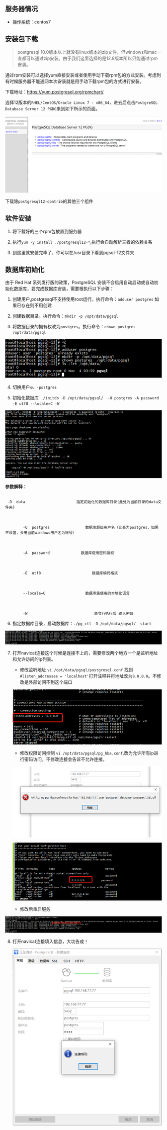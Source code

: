 ## 服务器情况

* 操作系统：centos7



## 安装包下载

> postgresql 10.0版本以上就没有linux版本的zip文件，但windows和mac一直都可以通过zip安装。由于我们这里选择的是12.8版本所以只能通过rpm安装。

 通过rpm安装可以选择yum直接安装或者使用手动下载rpm包的方式安装。考虑到有时候服务器不能通网本次安装就是用手动下载rpm包的方式进行安装。

下载地址：https://yum.postgresql.org/rpmchart/

选择12版本的`RHEL/CentOS/Oracle Linux 7 - x86_64`，进去后点击`PostgreSQL Database Server 12 PGDG`来到如下所示的页面。

![](./img/download-page.jpg)

下载除`postgresql12-contrib`的其他三个组件



## 软件安装

1. 将下载好的三个rpm包放置到服务器

2. 执行`yum -y install ./postgresql12-*`,执行会自动解析三者的依赖关系

3. 到这里就安装完毕了，你可以在/usr目录下看到pgsql-12文件夹



## 数据库初始化

由于 Red Hat 系列发行版的政策，PostgreSQL 安装不会启用自动启动或自动初始化数据库，要完成数据库安装，需要根执行以下步骤：

1. 创建用户,postgresql不支持使用root运行。执行命令：`adduser postgres` 如果已存在则不用创建

2. 创建数据目录。执行命令：`mkdir -p /opt/data/pgsql`

3. 将数据目录的拥有权改为`postgres`。执行命令：`chown postgres  /opt/data/pgsql`

![](./img/user-init.jpg)

4. 切换用户`su -postgres`

5. 初始化数据库` ./initdb -D /opt/data/pgsql/  -U postgres -A password -E utf8 --locale=C -W`

![](./img/db-init.jpg)

**参数解释：**

```

 -D  data                       指定初始化的数据库目录(此处为当前目录的data文件夹)



        -U  postgres                数据库超级用户名（此处为postgres，如果不设置，会用当前windows用户名为账号）



        -A  password              数据库使用密码授权



        -E  utf8                       数据库编码格式



        --locale=C                  数据库簇使用的本地化语言 



        -W                              命令行执行后 输入密码

```

6. 指定数据库目录，启动数据库：`./pg_ctl -D /opt/data/pgsql/  start`

![](./img/db-start.jpg)



7. 打开navicat连接这个时候是连接不上的，需要修改两个地方一个是监听地址和允许访问的ip列表。

	* 修改监听地址 `vi /opt/data/pgsql/postgresql.conf` 找到`#listen_addresses = 'localhost'`打开注释并将地址改为`0.0.0.0`。不修改是外部访问不到这个端口

	![](./img/vi-listen.jpg)

	* 修改权限访问控制 `vi /opt/data/pgsql/pg_hba.conf`,改为允许所有ip进行密码访问。不修改连接会告诉不允许连接。

	![](./img/conn-error.jpg)

	![](./img/vi-auth.jpg)

    * 修改后重启服务

![](./img/db-restart.jpg)



8. 打开navicat连接填入信息，大功告成！

   ![](./img/conn-ok.jpg)